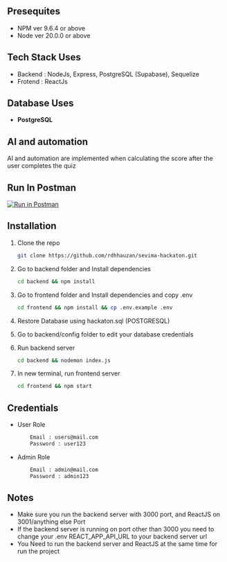 ## Presequites

- NPM ver 9.6.4 or above
- Node ver 20.0.0 or above

## Tech Stack Uses

- Backend : NodeJs, Express, PostgreSQL (Supabase), Sequelize
- Frotend : ReactJs

## Database Uses

- **PostgreSQL**

## AI and automation 
AI and automation are implemented when calculating the score after the user completes the quiz

## Run In Postman

[![Run in Postman](https://run.pstmn.io/button.svg)](https://app.getpostman.com/run-collection/17959065-7c216e54-0e4d-4697-8126-256f31182ec6?action=collection%2Ffork&collection-url=entityId%3D17959065-7c216e54-0e4d-4697-8126-256f31182ec6%26entityType%3Dcollection%26workspaceId%3D219df081-6e17-4ea0-bf77-e0f8bf10fd6a)

## Installation

1. Clone the repo

   ```sh
   git clone https://github.com/rdhhauzan/sevima-hackaton.git
   ```

2. Go to backend folder and Install dependencies

   ```sh
   cd backend && npm install
   ```

3. Go to frontend folder and Install dependencies and copy .env

   ```sh
   cd frontend && npm install && cp .env.example .env
   ```

4. Restore Database using hackaton.sql (POSTGRESQL)
5. Go to backend/config folder to edit your database credentials
6. Run backend server
   ```sh
   cd backend && nodemon index.js
   ```
7. In new terminal, run frontend server
   ```sh
   cd frontend && npm start
   ```
## Credentials
- User Role
    ```sh
        Email : users@mail.com
        Password : user123
    ```
- Admin Role
    ```sh
        Email : admin@mail.com
        Password : admin123
    ```

## Notes

- Make sure you run the backend server with 3000 port, and ReactJS on 3001/anything else Port
- If the backend server is running on port other than 3000 you need to change your .env REACT_APP_API_URL to your backend server url
- You Need to run the backend server and ReactJS at the same time for run the project
